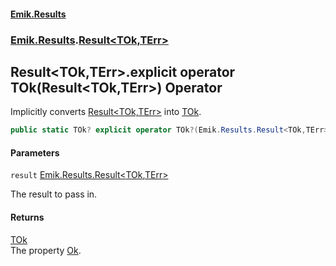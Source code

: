 #### [Emik.Results](index.md 'index')
### [Emik.Results](Emik.Results.md 'Emik.Results').[Result&lt;TOk,TErr&gt;](Result_TOk,TErr_.md 'Emik.Results.Result<TOk,TErr>')

## Result<TOk,TErr>.explicit operator TOk(Result<TOk,TErr>) Operator

Implicitly converts [Result&lt;TOk,TErr&gt;](Result_TOk,TErr_.md 'Emik.Results.Result<TOk,TErr>') into [TOk](Result_TOk,TErr_.md#Emik.Results.Result_TOk,TErr_.TOk 'Emik.Results.Result<TOk,TErr>.TOk').

```csharp
public static TOk? explicit operator TOk?(Emik.Results.Result<TOk,TErr> result);
```
#### Parameters

<a name='Emik.Results.Result_TOk,TErr_.op_ExplicitTOk(Emik.Results.Result_TOk,TErr_).result'></a>

`result` [Emik.Results.Result&lt;](Result_TOk,TErr_.md 'Emik.Results.Result<TOk,TErr>')[TOk](Result_TOk,TErr_.md#Emik.Results.Result_TOk,TErr_.TOk 'Emik.Results.Result<TOk,TErr>.TOk')[,](Result_TOk,TErr_.md 'Emik.Results.Result<TOk,TErr>')[TErr](Result_TOk,TErr_.md#Emik.Results.Result_TOk,TErr_.TErr 'Emik.Results.Result<TOk,TErr>.TErr')[&gt;](Result_TOk,TErr_.md 'Emik.Results.Result<TOk,TErr>')

The result to pass in.

#### Returns
[TOk](Result_TOk,TErr_.md#Emik.Results.Result_TOk,TErr_.TOk 'Emik.Results.Result<TOk,TErr>.TOk')  
The property [Ok](Result_TOk,TErr_.Ok.md 'Emik.Results.Result<TOk,TErr>.Ok').